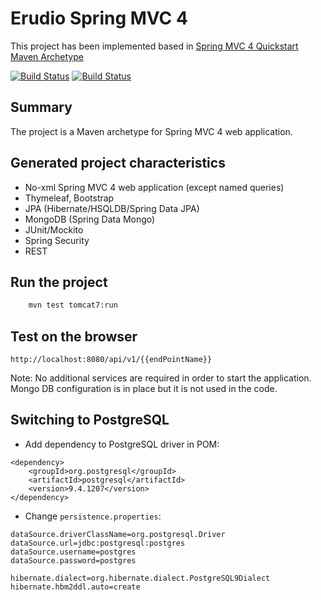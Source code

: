 Erudio Spring MVC 4
===================

This project has been implemented based in [Spring MVC 4 Quickstart Maven Archetype](https://github.com/kolorobot/spring-mvc-quickstart-archetype)

[![Build Status](https://travis-ci.org/leandrocgsi/erudio-api.svg?branch=master)](https://travis-ci.org/leandrocgsi/erudio-api)
[![Build Status](https://circleci.com/gh/leandrocgsi/erudio-api.svg?&style=shield)](https://circleci.com/gh/leandrocgsi/erudio-api/)

Summary
-------
The project is a Maven archetype for Spring MVC 4 web application.

Generated project characteristics
-------------------------
* No-xml Spring MVC 4 web application (except named queries)
* Thymeleaf, Bootstrap
* JPA (Hibernate/HSQLDB/Spring Data JPA)
* MongoDB (Spring Data Mongo)
* JUnit/Mockito
* Spring Security
* REST

Run the project
----------------

```bash
	mvn test tomcat7:run
```

Test on the browser
-------------------

	http://localhost:8080/api/v1/{{endPointName}}

Note: No additional services are required in order to start the application. Mongo DB configuration is in place but it is not used in the code.

Switching to PostgreSQL
-----------------------

* Add dependency to PostgreSQL driver in POM:

```
<dependency>
    <groupId>org.postgresql</groupId>
    <artifactId>postgresql</artifactId>
    <version>9.4.1207</version>
</dependency>
```

* Change `persistence.properties`:

```
dataSource.driverClassName=org.postgresql.Driver
dataSource.url=jdbc:postgresql:postgres
dataSource.username=postgres
dataSource.password=postgres

hibernate.dialect=org.hibernate.dialect.PostgreSQL9Dialect
hibernate.hbm2ddl.auto=create
```